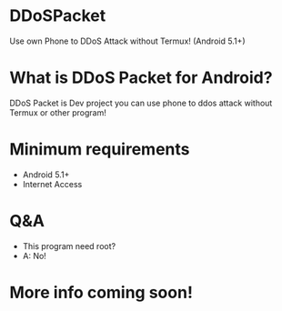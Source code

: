# DDoSPacket
Use own Phone to DDoS Attack without Termux! (Android 5.1+)
# What is DDoS Packet for Android?
DDoS Packet is Dev project you can use phone to ddos attack without Termux or other program!
# Minimum requirements
* Android 5.1+
* Internet Access
# Q&A
* This program need root?
* A: No!
# More info coming soon!
